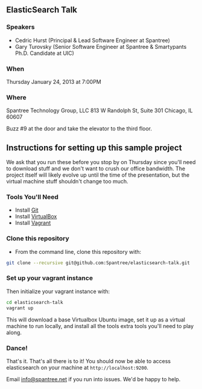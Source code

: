 ## ElasticSearch Talk

### Speakers
* Cedric Hurst (Principal & Lead Software Engineer at Spantree)
* Gary Turovsky (Senior Software Engineer at Spantree & Smartypants Ph.D. Candidate at UIC)

### When

Thursday January 24, 2013 at 7:00PM

### Where

Spantree Technology Group, LLC
813 W Randolph St, Suite 301
Chicago, IL 60607

Buzz #9 at the door and take the elevator to the third floor.

## Instructions for setting up this sample project

We ask that you run these before you stop by on Thursday since you'll need to download stuff
and we don't want to crush our office bandwidth.  The project itself will likely evolve up until
the time of the presentation, but the virtual machine stuff shouldn't change too much.

### Tools You'll Need

* Install [Git](https://help.github.com/articles/set-up-git)
* Install [VirtualBox](https://www.virtualbox.org/)
* Install [Vagrant](http://www.vagrantup.com/)

### Clone this repository

* From the command line, clone this repository with:

```bash
git clone --recursive git@github.com:Spantree/elasticsearch-talk.git
```

### Set up your vagrant instance

Then initialize your vagrant instance with:

```bash
cd elasticsearch-talk
vagrant up
```

This will download a base Virtualbox Ubuntu image, set it up as a virtual machine to run locally,
and install all the tools extra tools you'll need to play along.

### Dance!

That's it.  That's all there is to it!  You should now be able to access elasticsearch on your machine at
`http://localhost:9200`.

Email info@spantree.net if you run into issues.  We'd be happy to help.
